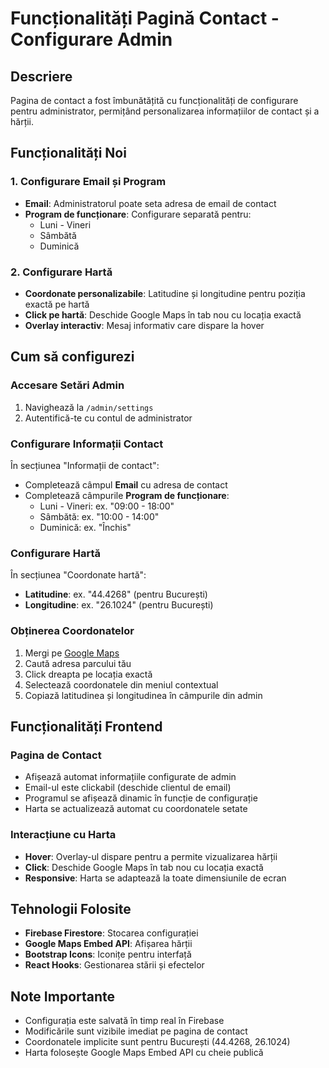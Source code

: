 # Funcționalități Pagină Contact - Configurare Admin

## Descriere
Pagina de contact a fost îmbunătățită cu funcționalități de configurare pentru administrator, permițând personalizarea informațiilor de contact și a hărții.

## Funcționalități Noi

### 1. Configurare Email și Program
- **Email**: Administratorul poate seta adresa de email de contact
- **Program de funcționare**: Configurare separată pentru:
  - Luni - Vineri
  - Sâmbătă  
  - Duminică

### 2. Configurare Hartă
- **Coordonate personalizabile**: Latitudine și longitudine pentru poziția exactă pe hartă
- **Click pe hartă**: Deschide Google Maps în tab nou cu locația exactă
- **Overlay interactiv**: Mesaj informativ care dispare la hover

## Cum să configurezi

### Accesare Setări Admin
1. Navighează la `/admin/settings`
2. Autentifică-te cu contul de administrator

### Configurare Informații Contact
În secțiunea "Informații de contact":
- Completează câmpul **Email** cu adresa de contact
- Completează câmpurile **Program de funcționare**:
  - Luni - Vineri: ex. "09:00 - 18:00"
  - Sâmbătă: ex. "10:00 - 14:00"  
  - Duminică: ex. "Închis"

### Configurare Hartă
În secțiunea "Coordonate hartă":
- **Latitudine**: ex. "44.4268" (pentru București)
- **Longitudine**: ex. "26.1024" (pentru București)

### Obținerea Coordonatelor
1. Mergi pe [Google Maps](https://maps.google.com)
2. Caută adresa parcului tău
3. Click dreapta pe locația exactă
4. Selectează coordonatele din meniul contextual
5. Copiază latitudinea și longitudinea în câmpurile din admin

## Funcționalități Frontend

### Pagina de Contact
- Afișează automat informațiile configurate de admin
- Email-ul este clickabil (deschide clientul de email)
- Programul se afișează dinamic în funcție de configurație
- Harta se actualizează automat cu coordonatele setate

### Interacțiune cu Harta
- **Hover**: Overlay-ul dispare pentru a permite vizualizarea hărții
- **Click**: Deschide Google Maps în tab nou cu locația exactă
- **Responsive**: Harta se adaptează la toate dimensiunile de ecran

## Tehnologii Folosite
- **Firebase Firestore**: Stocarea configurației
- **Google Maps Embed API**: Afișarea hărții
- **Bootstrap Icons**: Iconițe pentru interfață
- **React Hooks**: Gestionarea stării și efectelor

## Note Importante
- Configurația este salvată în timp real în Firebase
- Modificările sunt vizibile imediat pe pagina de contact
- Coordonatele implicite sunt pentru București (44.4268, 26.1024)
- Harta folosește Google Maps Embed API cu cheie publică 